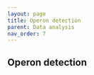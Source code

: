 ```yaml
---
layout: page
title: Operon detection
parent: Data analysis
nav_order: 7
---
```


## Operon detection

